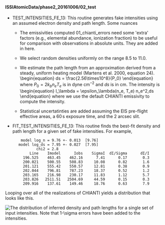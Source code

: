 
#### ISSIAtomicData/phase2_20161006/02_test

* TEST_INTENSITIES_FE_13: This routine generates fake intensities using an assumed electron density
  and path length. Some nuances

    - The emissivities computed 01_chianti_errors need some 'extra' factors (e.g., elemental
      abundance, ionization fraction) to be useful for comparison with observations in absolute
      units. They are added in here.

    - We select random densities uniformly on the range 8.5 to 11.0.

    - We estimate the path length from an approximation derived from a steady, uniform heating model
  	  (Martens et al. 2000, equation 24).
      \begin{equation}
        ds = \frac{2.56\times10^8}{P_0}
		  \end{equation}
      where $P_0=2k_bn_eT_e$ is in dyne cm$^{-2}$ and $ds$ is in cm. The intensity is
			\begin{equation}
			 I_\lambda = \epsilon_\lambda(n_e, T_e) n_e^2\,ds
		 \end{equation}
		 where we use the default CHIANTI emissivity to compute the intensity.

    - Statistical uncertatinties are added assuming the EIS pre-flight effective areas, a $60\,$s
      exposure time, and the 2 arcsec slit.

* FIT_TEST_INTENSITIES_FE_13: This routine finds the best-fit density and path length for a given
  set of fake intensities. For example,
	
```
       model log_n = 9.76 +- 0.013  [9.76]
      model log_ds = 7.95 +- 0.027  [7.95]
              chi2 = 2.8
           Line    Imodel      Iobs    SigmaI  dI/Sigma      dI/I
        196.525    463.45    462.16      7.41      0.17       0.3
        200.021    500.55    508.83     10.08      0.82       1.6
        201.121    555.42    550.57     12.81      0.38       0.9
        202.044    796.81    787.23     18.37      0.52       1.2
        203.165    216.98    230.17     11.83      1.12       5.7
        203.826   2511.51   2504.69     44.59      0.15       0.3
        209.916    137.61    149.46     18.76      0.63       7.9
```

 Looping over all of the realizations of CHIANTI yields a distribution that looks like this.

![The distribution of inferred density and path lengths for a single set of input intensities. Note
 that 1-$\sigma$ errors have been added to the intensities.](fit_test_intensities_fe_13.jpg)

